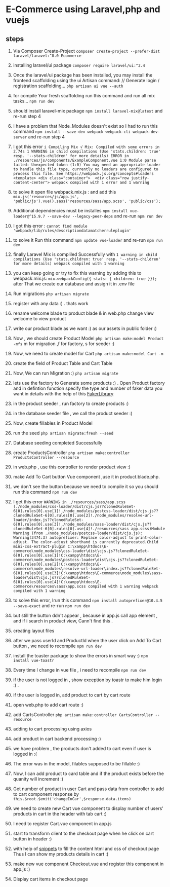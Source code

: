 # E-Commerce using Laravel,php and vuejs

## steps

1. Via Composer Create-Project `composer create-project --prefer-dist laravel/laravel:^8.0 Ecommerce`

2. installing laravel/ui package `composer require laravel/ui:^2.4`

3. Once the laravel/ui package has been installed, you may install the frontend scaffolding using the ui Artisan command:
// Generate login / registration scaffolding...
`php artisan ui vue --auth`

4. for compile Your fresh scaffolding run this command and run all mix tasks... `npm run dev`

5. should install laravel-mix package `npm install laravel-mix@latest` and re-run step 4

6. I have a problem that Node_Modules doesn't exist so I had to run this command `npm install --save-dev webpack webpack-cli webpack-dev-server` and re-run step 4

7. I got this error `i Compiling Mix √ Mix: Compiled with some errors in 2.74s 1 WARNING in child compilations (Use 'stats.children: true' resp. '--stats-children' for more details) ERROR in ./resources/js/components/ExampleComponent.vue 1:0 Module parse failed: Unexpected token (1:0) You may need an appropriate loader to handle this file type, currently no loaders are configured to process this file. See https://webpack.js.org/concepts#loaders <template> <div class="container">  <div class="row justify-content-center"> webpack compiled with 1 error and 1 warning`

8. to solve it open file webpack.mix.js : and add this `mix.js('resources/js/app.js', 'public/js').vue().sass('resources/sass/app.scss', 'public/css');`

9. Additional dependencies must be installes `npm install vue-loader@^15.9.7 --save-dev --legacy-peer-deps` and re-run `npm run dev`

10. I got this error : `cannot find module 'webpack/lib/rules/descriptiondatamatcherruleplugin'`

11. to solve it Run this command `npm update vue-loader` and re-run `npm run dev`

12. finally Laravel Mix is compliled Successfully with `1 warning in child compilations (Use 'stats.children: true' resp. '--stats-children' for more details) webpack compiled with 1 warning`

13. you can keep going or try to fix this warning  by adding this to webpack.mix.js: `mix.webpackConfig({ stats: { children: true }});` after That we create our database and assign it in .env file

14. Run migrations `php artisan migrate`

15. register with any data :) . thats work 

16. rename welcome blade to product blade & in web.php change view welcome to view product 

17. write our product blade as we want :) as our assets in public folder :)

18. Now , we should create Product Model `php artisan make:model Product -mfs` m for migration ,f for factory, s for seeder :) 

19. Now, we need to create model for Cart `php artisan make:model Cart -m` 

20. create the field of Product Table and Cart Table

21. Now, We can run Migration :) `php artisan migrate`

22. lets use the factory to Generate some products :) . Open Product factory and in defintion function specify the type and  number of faker data you want in details with the help of this [FakerLibrary](https://github.com/fzaninotto/Faker)

23. in the product seeder , run factory to create products :)

24. in the database seeder file , we call the product seeder :) 

25. Now, create fillables in Product Model

26. run the seed `php artisan migrate:fresh --seed`

27. Database seeding completed Successfully

28. create ProductsController `php artisan make:controller ProductsController --resource`

29. in web.php , use this controller to render product view :) 

30. make Add To Cart button Vue component ,use it in product.blade.php. 

31. we don't see the button because we need to compile it so you should run this command `npm run dev`

32. I get this error `WARNING in ./resources/sass/app.scss (./node_modules/css-loader/dist/cjs.js??clonedRuleSet-6[0].rules[0].use[1]!./node_modules/postcss-loader/dist/cjs.js??clonedRuleSet-6[0].rules[0].use[2]!./node_modules/resolve-url-loader/index.js??clonedRuleSet-6[0].rules[0].use[3]!./node_modules/sass-loader/dist/cjs.js??clonedRuleSet-6[0].rules[0].use[4]!./resources/sass app.scss)Module Warning (from ./node_modules/postcss-loader/dist/cjs.js): Warning(3474:3) autoprefixer: Replace color-adjust to print-color-adjust. The color-adjust shorthand is currently deprecated.Child mini-css-extract-plugin C:\xampp\htdocs\E-commerce\node_modules\css-loader\dist\cjs.js??clonedRuleSet-6[0].rules[0].use[1]!C:\xampp\htdocs\E-commerce\node_modules\postcss-loader\dist\cjs.js??clonedRuleSet-6[0].rules[0].use[2]!C:\xampp\htdocs\E-commerce\node_modules\resolve-url-loader\index.js??clonedRuleSet-6[0].rules[0].use[3]!C:\xampp\htdocs\E-commerce\node_modules\sass-loader\dist\cjs.js??clonedRuleSet-6[0].rules[0].use[4]!C:\xampp\htdocs\E-commerce\resources\sass\app.scss compiled with 1 warning webpack compiled with 1 warning`

33. to solve this error, Irun this command `npm install autoprefixer@10.4.5 --save-exact` and re-run `npm run dev`

34. but still the button ddn't appear , because in app.js call app element , and if i search in product view, Cann't find this .

35. creating layout files 

36. after we pass userId and ProductId when the user click on Add To Cart button , we need to recompile `npm run dev`

37. install the toaster package to show the errors in smart way :) `npm install vue-toastr`

38. Every time I change in vue file , i need to recompile `npm run dev`

39. if the user is not logged in , show exception by toastr to make him login :) .

40. if the user is logged in, add product to cart by cart route

41. open web.php to add cart route :) 

42. add CartsController `php artisan make:controller CartsController --resource`

43. adding to cart processing using axios

44. add product in cart backend processing :) 

45. we have problem , the products don't added to cart even if user is logged in :(

46. The error was in the model, filables supposed to be fillable :)

47. Now, I can add product to card table and if the product exists before the quanity will increment :) 

48. Get number of product in user Cart and pass data from controller to add to cart component response by `this.$root.$emit('changeInCar',$response.data.items)`

49. we need to create new Cart vue component to display number of users' products in cart in the header with tab cart :)

50. I need to register Cart.vue component in app.js

51. start to transform client to the checkout page when he click on cart button in header :)

52. with help of [snippets](https://bootsnipp.com/snippets/5MyR8) to fill the content html and css  of checkout page Thus I can show my products details in cart :) 

53. make new vue component Checkout.vue and register this component in app.js :)

54. Display cart items in checkout page 


